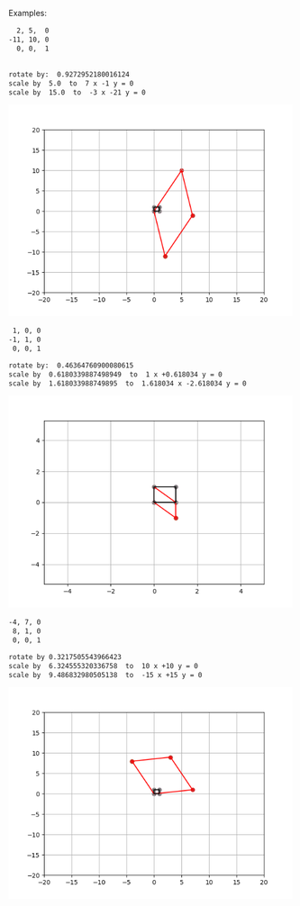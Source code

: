 Examples:


```
  2, 5,  0
-11, 10, 0
  0, 0,  1
  
```

```
rotate by:  0.9272952180016124
scale by  5.0  to  7 x -1 y = 0
scale by  15.0  to  -3 x -21 y = 0
```

![](img/1.png)

```
 1, 0, 0
-1, 1, 0
 0, 0, 1
```

```	  
rotate by:  0.46364760900080615
scale by  0.6180339887498949  to  1 x +0.618034 y = 0
scale by  1.618033988749895  to  1.618034 x -2.618034 y = 0
```

![](img/2.png)

```
-4, 7, 0
 8, 1, 0
 0, 0, 1
```
 
```
rotate by 0.3217505543966423
scale by  6.324555320336758  to  10 x +10 y = 0
scale by  9.486832980505138  to  -15 x +15 y = 0
```

![](img/3.png)
